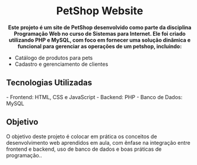 <h1 align="center" sytle= "font-weight: D8BFD8;" >PetShop Website</h1>

<p align="center">
<b>Este projeto é um site de PetShop desenvolvido como parte da disciplina Programação Web no curso de Sistemas para Internet. Ele foi criado utilizando PHP e MySQL, com foco em fornecer uma solução dinâmica e funcional para gerenciar as operações de um petshop, incluindo:</b></p>

- Catálogo de produtos para pets
- Cadastro e gerenciamento de clientes

<h2>Tecnologias Utilizadas</h2>
- Frontend: HTML, CSS e JavaScript
- Backend: PHP
- Banco de Dados: MySQL

<h2>Objetivo</h2>

O objetivo deste projeto é colocar em prática os conceitos de desenvolvimento web aprendidos em aula, com ênfase na integração entre frontend e backend, uso de banco de dados e boas práticas de programação..
